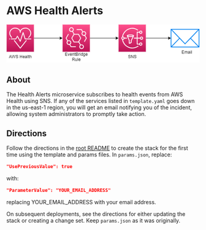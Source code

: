 # AWS Health Alerts

![Architecture Diagram](architecture-diagram.png)

## About

The Health Alerts microservice subscribes to health events from AWS Health using SNS. If any of the services listed in `template.yaml` goes down in the us-east-1 region, you will get an email notifying you of the incident, allowing system administrators to promptly take action.

## Directions

Follow the directions in the [root README](../../README.md) to create the stack for the first time using the template and params files. In `params.json`, replace:

```json
"UsePreviousValue": true
```

with:

```json
"ParameterValue": "YOUR_EMAIL_ADDRESS"
```

replacing YOUR_EMAIL_ADDRESS with your email address.

On subsequent deployments, see the directions for either updating the stack or creating a change set. Keep `params.json` as it was originally.
